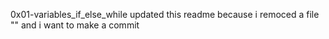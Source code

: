 0x01-variables_if_else_while
updated this readme because i remoced a file "\" and i want to make a commit 
